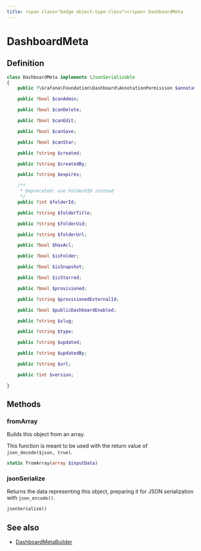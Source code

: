 ```yaml
---
title: <span class="badge object-type-class"></span> DashboardMeta
---
```

# <span class="badge object-type-class"></span> DashboardMeta

## Definition

```php
class DashboardMeta implements \JsonSerializable
{
    public ?\Grafana\Foundation\Dashboard\AnnotationPermission $annotationsPermissions;

    public ?bool $canAdmin;

    public ?bool $canDelete;

    public ?bool $canEdit;

    public ?bool $canSave;

    public ?bool $canStar;

    public ?string $created;

    public ?string $createdBy;

    public ?string $expires;

    /**
     * Deprecated: use FolderUID instead
     */
    public ?int $folderId;

    public ?string $folderTitle;

    public ?string $folderUid;

    public ?string $folderUrl;

    public ?bool $hasAcl;

    public ?bool $isFolder;

    public ?bool $isSnapshot;

    public ?bool $isStarred;

    public ?bool $provisioned;

    public ?string $provisionedExternalId;

    public ?bool $publicDashboardEnabled;

    public ?string $slug;

    public ?string $type;

    public ?string $updated;

    public ?string $updatedBy;

    public ?string $url;

    public ?int $version;

}
```
## Methods

### <span class="badge object-method"></span> fromArray

Builds this object from an array.

This function is meant to be used with the return value of `json_decode($json, true)`.

```php
static fromArray(array $inputData)
```

### <span class="badge object-method"></span> jsonSerialize

Returns the data representing this object, preparing it for JSON serialization with `json_encode()`.

```php
jsonSerialize()
```

## See also

 * <span class="badge builder"></span> [DashboardMetaBuilder](./builder-DashboardMetaBuilder.md)
